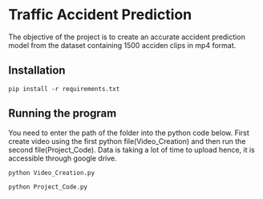 # Traffic Accident Prediction

The objective of the project is to create an accurate accident prediction model from the dataset containing 1500 acciden clips in mp4 format.

## Installation
```
pip install -r requirements.txt
```

## Running the program
You need to enter the path of the folder into the python code below. First create video using the first python file(Video_Creation) and then run the second file(Project_Code). Data is taking a lot of time to upload hence, it is accessible through google drive.

```
python Video_Creation.py
```
```
python Project_Code.py
```
